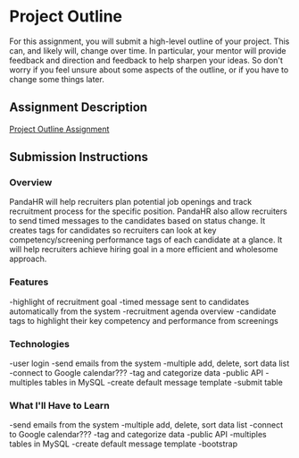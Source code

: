 # Project Outline
For this assignment, you will submit a high-level outline of your project. This can, and likely will, change over time. In particular, your mentor will provide feedback and direction and feedback to help sharpen your ideas. So don't worry if you feel unsure about some aspects of the outline, or if you have to change some things later.

## Assignment Description
[Project Outline Assignment](https://education.launchcode.org/liftoff/assignments/project-outline/)

## Submission Instructions

### Overview
PandaHR will help recruiters plan potential job openings and track recruitment process for the specific position. PandaHR also allow recruiters to send timed messages to the candidates based on status change. It creates tags for candidates so recruiters can look at key competency/screening performance tags of each candidate at a glance. It will help recruiters achieve hiring goal in a more efficient and wholesome approach. 
### Features
-highlight of recruitment goal
-timed message sent to candidates automatically from the system
-recruitment agenda overview
-candidate tags to highlight their key competency and performance from screenings
### Technologies
-user login
-send emails from the system
-multiple add, delete, sort data list
-connect to Google calendar???
-tag and categorize data
-public API
-multiples tables in MySQL
-create default message template
-submit table

### What I'll Have to Learn
-send emails from the system
-multiple add, delete, sort data list
-connect to Google calendar???
-tag and categorize data
-public API
-multiples tables in MySQL
-create default message template
-bootstrap
